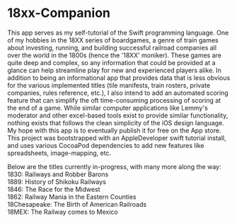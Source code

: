 # 18xx-Companion

This app serves as my self-tutorial of the Swift programming language. One of my hobbies in the 18XX series of boardgames,
a genre of train games about investing, running, and building successful railroad companies all over the world in the 1800s (hence the '18XX' moniker). 
These games are quite deep and complex, so any information that could be provided at a glance can help streamline play for new and experienced players alike.
In addition to being an informational app that provides data that is less obvious for the various implemented titles (tile manifests, train rosters, private companies, rules reference, etc.),
I also intend to add an automated scoring feature that can simplify the oft time-consuming processing of scoring at the end of a game. 
While similar computer applications like Lemmy's moderator and other excel-based tools exist to provide similar functionality, nothing
exists that follows the clean simplicity of the iOS design language. My hope with this app is to eventually publish it for free on the App store. This project was bootstrapped with an AppleDeveloper swift tutorial install, and uses various CocoaPod dependencies to add new features like spreadsheets, image-mapping, etc.

Below are the titles currently in-progress, with many more along the way: <br />
1830: Railways and Robber Barons <br />
1889: History of Shikoku Railways <br />
1846: The Race for the Midwest <br />
1862: Railway Mania in the Eastern Counties <br />
18Chesapeake: The Birth of American Railroads <br />
18MEX: The Railway comes to Mexico <br />
